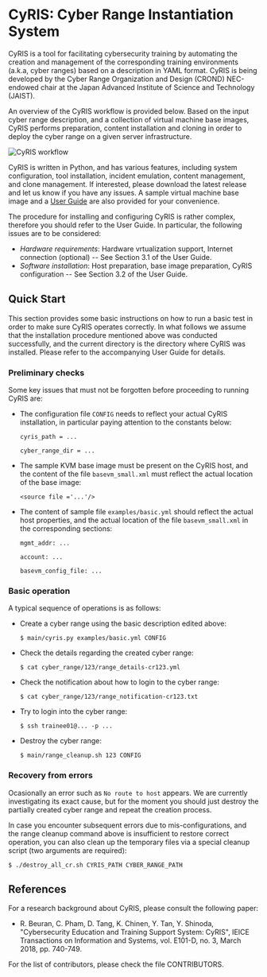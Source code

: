 # CyRIS: Cyber Range Instantiation System

CyRIS is a tool for facilitating cybersecurity training by automating
the creation and management of the corresponding training environments
(a.k.a, cyber ranges) based on a description in YAML format. CyRIS is
being developed by the Cyber Range Organization and Design (CROND)
NEC-endowed chair at the Japan Advanced Institute of Science and
Technology (JAIST).

An overview of the CyRIS workflow is provided below. Based on the
input cyber range description, and a collection of virtual machine
base images, CyRIS performs preparation, content installation and
cloning in order to deploy the cyber range on a given server
infrastructure.

![CyRIS workflow](https://github.com/crond-jaist/cyris/blob/master/cyris_workflow.png "CyRIS workflow")

CyRIS is written in Python, and has various features, including system
configuration, tool installation, incident emulation, content
management, and clone management. If interested, please download the
latest release and let us know if you have any issues. A sample
virtual machine base image and
a [User Guide](https://github.com/crond-jaist/cyris/releases/tag/1.0)
are also provided for your convenience.

The procedure for installing and configuring CyRIS is rather complex,
therefore you should refer to the User Guide. In particular, the
following issues are to be considered:

* _Hardware requirements_: Hardware vrtualization support, Internet connection (optional) -- See Section 3.1 of the User Guide.
* _Software installation_: Host preparation, base image preparation, CyRIS configuration -- See Section 3.2 of the User Guide.


## Quick Start

This section provides some basic instructions on how to run a basic
test in order to make sure CyRIS operates correctly. In what follows
we assume that the installation procedure mentioned above was
conducted successfully, and the current directory is the directory
where CyRIS was installed. Please refer to the accompanying User Guide
for details.

### Preliminary checks

Some key issues that must not be forgotten before proceeding to
running CyRIS are:

* The configuration file `CONFIG` needs to reflect your actual CyRIS
  installation, in particular paying attention to the constants below:

  `cyris_path = ...`
  
  `cyber_range_dir = ...`

* The sample KVM base image must be present on the CyRIS host, and the
  content of the file `basevm_small.xml` must reflect the actual
  location of the base image:

  `<source file ='...'/>`

* The content of sample file `examples/basic.yml` should reflect the
  actual host properties, and the actual location of the file
  `basevm_small.xml` in the corresponding sections:

  `mgmt_addr: ...`

  `account: ...`

  `basevm_config_file: ...`

### Basic operation

A typical sequence of operations is as follows:

* Create a cyber range using the basic description edited above:

  `$ main/cyris.py examples/basic.yml CONFIG`

* Check the details regarding the created cyber range:

  `$ cat cyber_range/123/range_details-cr123.yml`

* Check the notification about how to login to the cyber range:

  `$ cat cyber_range/123/range_notification-cr123.txt`

* Try to login into the cyber range:

  `$ ssh trainee01@... -p ...`

* Destroy the cyber range:

  `$ main/range_cleanup.sh 123 CONFIG`

### Recovery from errors

Ocasionally an error such as `No route to host` appears. We are
currently investigating its exact cause, but for the moment you should
just destroy the partially created cyber range and repeat the creation
process.

In case you encounter subsequent errors due to mis-configurations, and
the range cleanup command above is insufficient to restore correct
operation, you can also clean up the temporary files via a special
cleanup script (two arguments are required):

  `$ ./destroy_all_cr.sh CYRIS_PATH CYBER_RANGE_PATH`


## References

For a research background about CyRIS, please consult the following
paper:

* R. Beuran, C. Pham, D. Tang, K. Chinen, Y. Tan, Y. Shinoda,
  "Cybersecurity Education and Training Support System: CyRIS", IEICE
  Transactions on Information and Systems, vol. E101-D, no. 3, March
  2018, pp. 740-749.

For the list of contributors, please check the file CONTRIBUTORS.
